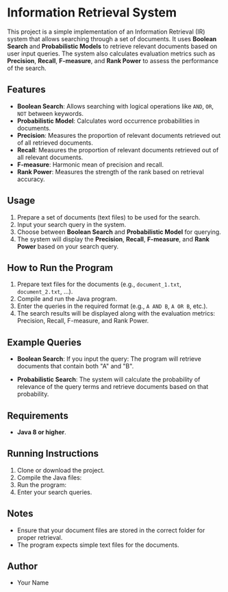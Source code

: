 # Information Retrieval System

This project is a simple implementation of an Information Retrieval (IR) system that allows searching through a set of documents. It uses **Boolean Search** and **Probabilistic Models** to retrieve relevant documents based on user input queries. The system also calculates evaluation metrics such as **Precision**, **Recall**, **F-measure**, and **Rank Power** to assess the performance of the search.

## Features
- **Boolean Search**: Allows searching with logical operations like `AND`, `OR`, `NOT` between keywords.
- **Probabilistic Model**: Calculates word occurrence probabilities in documents.
- **Precision**: Measures the proportion of relevant documents retrieved out of all retrieved documents.
- **Recall**: Measures the proportion of relevant documents retrieved out of all relevant documents.
- **F-measure**: Harmonic mean of precision and recall.
- **Rank Power**: Measures the strength of the rank based on retrieval accuracy.

## Usage
1. Prepare a set of documents (text files) to be used for the search.
2. Input your search query in the system.
3. Choose between **Boolean Search** and **Probabilistic Model** for querying.
4. The system will display the **Precision**, **Recall**, **F-measure**, and **Rank Power** based on your search query.

## How to Run the Program
1. Prepare text files for the documents (e.g., `document_1.txt`, `document_2.txt`, ...).
2. Compile and run the Java program.
3. Enter the queries in the required format (e.g., `A AND B`, `A OR B`, etc.).
4. The search results will be displayed along with the evaluation metrics: Precision, Recall, F-measure, and Rank Power.

## Example Queries
- **Boolean Search**:
  If you input the query:
The program will retrieve documents that contain both "A" and "B".

- **Probabilistic Search**:
The system will calculate the probability of relevance of the query terms and retrieve documents based on that probability.

## Requirements
- **Java 8 or higher**.

## Running Instructions
1. Clone or download the project.
2. Compile the Java files:
3. Run the program:
4. Enter your search queries.

## Notes
- Ensure that your document files are stored in the correct folder for proper retrieval.
- The program expects simple text files for the documents.

## Author
- Your Name
